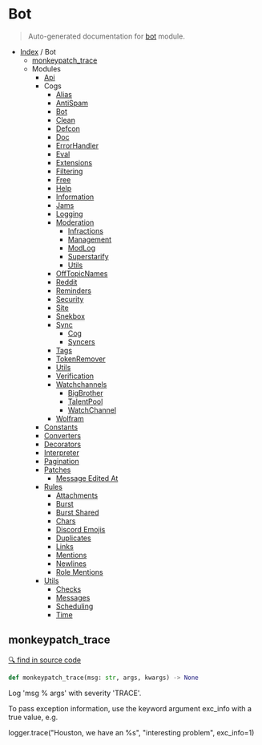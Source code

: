 # Bot

> Auto-generated documentation for [bot](https://github.com/python-discord/bot/blob/master/bot/__init__.py) module.

- [Index](../README.md#modules) / Bot
  - [monkeypatch_trace](#monkeypatch_trace)
  - Modules
    - [Api](api.md#api)
    - Cogs
      - [Alias](cogs/alias.md#alias)
      - [AntiSpam](cogs/antispam.md#antispam)
      - [Bot](cogs/bot.md#bot)
      - [Clean](cogs/clean.md#clean)
      - [Defcon](cogs/defcon.md#defcon)
      - [Doc](cogs/doc.md#doc)
      - [ErrorHandler](cogs/error_handler.md#errorhandler)
      - [Eval](cogs/eval.md#eval)
      - [Extensions](cogs/extensions.md#extensions)
      - [Filtering](cogs/filtering.md#filtering)
      - [Free](cogs/free.md#free)
      - [Help](cogs/help.md#help)
      - [Information](cogs/information.md#information)
      - [Jams](cogs/jams.md#jams)
      - [Logging](cogs/logging.md#logging)
      - [Moderation](cogs/moderation/index.md#moderation)
        - [Infractions](cogs/moderation/infractions.md#infractions)
        - [Management](cogs/moderation/management.md#management)
        - [ModLog](cogs/moderation/modlog.md#modlog)
        - [Superstarify](cogs/moderation/superstarify.md#superstarify)
        - [Utils](cogs/moderation/utils.md#utils)
      - [OffTopicNames](cogs/off_topic_names.md#offtopicnames)
      - [Reddit](cogs/reddit.md#reddit)
      - [Reminders](cogs/reminders.md#reminders)
      - [Security](cogs/security.md#security)
      - [Site](cogs/site.md#site)
      - [Snekbox](cogs/snekbox.md#snekbox)
      - [Sync](cogs/sync/index.md#sync)
        - [Cog](cogs/sync/cog.md#cog)
        - [Syncers](cogs/sync/syncers.md#syncers)
      - [Tags](cogs/tags.md#tags)
      - [TokenRemover](cogs/token_remover.md#tokenremover)
      - [Utils](cogs/utils.md#utils)
      - [Verification](cogs/verification.md#verification)
      - [Watchchannels](cogs/watchchannels/index.md#watchchannels)
        - [BigBrother](cogs/watchchannels/bigbrother.md#bigbrother)
        - [TalentPool](cogs/watchchannels/talentpool.md#talentpool)
        - [WatchChannel](cogs/watchchannels/watchchannel.md#watchchannel)
      - [Wolfram](cogs/wolfram.md#wolfram)
    - [Constants](constants.md#constants)
    - [Converters](converters.md#converters)
    - [Decorators](decorators.md#decorators)
    - [Interpreter](interpreter.md#interpreter)
    - [Pagination](pagination.md#pagination)
    - [Patches](patches/index.md#patches)
      - [Message Edited At](patches/message_edited_at.md#message-edited-at)
    - [Rules](rules/index.md#rules)
      - [Attachments](rules/attachments.md#attachments)
      - [Burst](rules/burst.md#burst)
      - [Burst Shared](rules/burst_shared.md#burst-shared)
      - [Chars](rules/chars.md#chars)
      - [Discord Emojis](rules/discord_emojis.md#discord-emojis)
      - [Duplicates](rules/duplicates.md#duplicates)
      - [Links](rules/links.md#links)
      - [Mentions](rules/mentions.md#mentions)
      - [Newlines](rules/newlines.md#newlines)
      - [Role Mentions](rules/role_mentions.md#role-mentions)
    - [Utils](utils/index.md#utils)
      - [Checks](utils/checks.md#checks)
      - [Messages](utils/messages.md#messages)
      - [Scheduling](utils/scheduling.md#scheduling)
      - [Time](utils/time.md#time)

## monkeypatch_trace

[🔍 find in source code](https://github.com/python-discord/bot/blob/master/bot/__init__.py#L13)

```python
def monkeypatch_trace(msg: str, args, kwargs) -> None
```

Log 'msg % args' with severity 'TRACE'.

To pass exception information, use the keyword argument exc_info with
a true value, e.g.

logger.trace("Houston, we have an %s", "interesting problem", exc_info=1)
